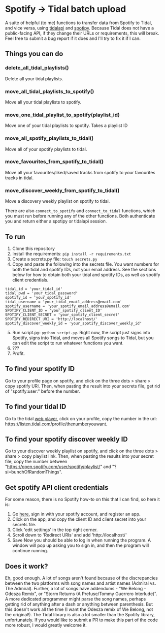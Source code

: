 # Spotify -> Tidal batch upload

A suite of helpful (to me) functions to transfer data from Spotify to Tidal, and vice versa, using [tidalapi](http://pythonhosted.org/tidalapi/_modules/tidalapi.html) and [spotipy](http://spotipy.readthedocs.io/). Because Tidal does not have a public-facing API, if they change their URLs or requirements, this will break. Feel free to submit a bug report if it does and I'll try to fix it if I can.

## Things you can do

### delete_all_tidal_playlists()
Delete all your tidal playlists.

### move_all_tidal_playlists_to_spotify()
Move all your tidal playlists to spotify.

### move_one_tidal_playlist_to_spotify(playlist_id)
Move one of your tidal playlists to spotify. Takes a playlist ID

### move_all_spotify_playlists_to_tidal()
Move all of your spotify playlists to tidal.

### move_favourites_from_spotify_to_tidal()
Move all your favourites/liked/saved tracks from spotify to your favourites tracks in tidal.

### move_discover_weekly_from_spotify_to_tidal()
Move a discovery weekly playlist on spotify to tidal.

There are also ```connect_to_spotify``` and ```connect_to_tidal``` functions, which you must run before running any of the other functions. Both authenticate you and return either a spotipy or tidalapi session.


## To run

1. Clone this repository
2. Install the requirements: ```pip install -r requirements.txt```
3. Create a secrets.py file: ```touch secrets.py```
4. Copy and paste the following into the secrets file. You want numbers for both the tidal and spotify IDs, not your email address. See the sections below for how to obtain both your tidal and spotify IDs, as well as spotify client credentials.
```
tidal_id = 'your_tidal_id'
tidal_pwd = 'your_tidal_password'
spotify_id = 'your_spotify_id'
tidal_username = 'your_tidal_email_address@email.com'
spotify_username = 'your_spotify_email_address@email.com'
SPOTIPY_CLIENT_ID = 'your_spotify_client_ID'
SPOTIPY_CLIENT_SECRET = 'your_spotify_client_secret'
SPOTIPY_REDIRECT_URI = 'http://localhost/'
spotify_discover_weekly_id = 'your_spotify_discover_weekly_id'
```
5. Run script.py: ```python script.py```. Right now, the script just signs into Spotify, signs into Tidal, and moves all Spotify songs to Tidal, but you can edit the script to run whatever functions you want.
6. ???
7. Profit.

## To find your spotify ID
Go to your profile page on spotify, and click on the three dots > share > copy spotify URI. Then, when pasting the result into your secrets file, get rid of "spotify:user:" before the number.

## To find your tidal ID
Go to the tidal [web player](https://listen.tidal.com), click on your profile, copy the number in the url: https://listen.tidal.com/profile/thenumberyouwant.

## To find your spotify discover weekly ID
Go to your discover weekly playlist on spotify, and click on the three dots > share > copy playlist link. Then, when pasting the results into your secret file, copy the number between "https://open.spotify.com/user/spotify/playlist/" and "?si=bunchOfRandomThings".

## Get spotify API client credentials
For some reason, there is no Spotify how-to on this that I can find, so here it is:
1. Go [here](https://beta.developer.spotify.com/dashboard/), sign in with your spotify account, and register an app.
2. Click on the app, and copy the client ID and client secret into your secrets file.
3. Click 'edit settings' in the top right corner.
4. Scroll down to 'Redirect URIs' and add 'http://localhost/'
5. Save
Now you should be able to log in when running the program. A window will pop up asking you to sign in, and then the program will continue running.

## Does it work?
Eh, good enough. A lot of songs aren't found because of the discrepancies between the two platforms with song names and artist names (Admiral vs. The Admiral). Further, a lot of songs have addendums - "We Belong - Odesza Remix", or "Storm Returns (A Prefuse/Tommy Guerrero Interlude)". A more dedicated programmer might parse the song names, perhaps getting rid of anything after a dash or anything between parenthesis. But this doesn't work all the time (I want the Odesza remix of We Belong, not the original!). The Tidal library is also a lot smaller than the Spotify library, unfortunately. If you would like to submit a PR to make this part of the code more robust, I would greatly welcome it.
